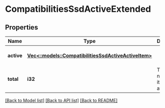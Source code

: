 # CompatibilitiesSsdActiveExtended

## Properties
Name | Type | Description | Notes
------------ | ------------- | ------------- | -------------
**active** | [**Vec<::models::CompatibilitiesSsdActiveActiveItem>**](CompatibilitiesSsdActiveActiveItem.md) |  | [optional] [default to null]
**total** | **i32** | Total number of items available. | [optional] [default to null]

[[Back to Model list]](../README.md#documentation-for-models) [[Back to API list]](../README.md#documentation-for-api-endpoints) [[Back to README]](../README.md)


